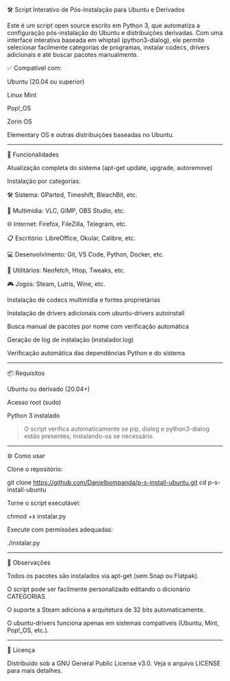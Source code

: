 🛠️ Script Interativo de Pós-Instalação para Ubuntu e Derivados

Este é um script open source escrito em Python 3, que automatiza a configuração pós-instalação do Ubuntu e distribuições derivadas. Com uma interface interativa baseada em whiptail (python3-dialog), ele permite selecionar facilmente categorias de programas, instalar codecs, drivers adicionais e até buscar pacotes manualmente.

✅ Compatível com:

Ubuntu (20.04 ou superior)

Linux Mint

Pop!_OS

Zorin OS

Elementary OS
e outras distribuições baseadas no Ubuntu.



---

🔧 Funcionalidades

Atualização completa do sistema (apt-get update, upgrade, autoremove)

Instalação por categorias:

🛠️ Sistema: GParted, Timeshift, BleachBit, etc.

🎥 Multimídia: VLC, GIMP, OBS Studio, etc.

🌐 Internet: Firefox, FileZilla, Telegram, etc.

📋 Escritório: LibreOffice, Okular, Calibre, etc.

💻 Desenvolvimento: Git, VS Code, Python, Docker, etc.

🧰 Utilitários: Neofetch, Htop, Tweaks, etc.

🎮 Jogos: Steam, Lutris, Wine, etc.


Instalação de codecs multimídia e fontes proprietárias

Instalação de drivers adicionais com ubuntu-drivers autoinstall

Busca manual de pacotes por nome com verificação automática

Geração de log de instalação (instalador.log)

Verificação automática das dependências Python e do sistema



---

📦 Requisitos

Ubuntu ou derivado (20.04+)

Acesso root (sudo)

Python 3 instalado


> O script verifica automaticamente se pip, dialog e python3-dialog estão presentes, instalando-os se necessário.




---

⚙️ Como usar

Clone o repositório:

git clone https://github.com/Danielbompanda/p-s-install-ubuntu.git
cd p-s-install-ubuntu

Torne o script executável:

chmod +x instalar.py

Execute com permissões adequadas:

./instalar.py


---

🧪 Observações

Todos os pacotes são instalados via apt-get (sem Snap ou Flatpak).

O script pode ser facilmente personalizado editando o dicionário CATEGORIAS.

O suporte a Steam adiciona a arquitetura de 32 bits automaticamente.

O ubuntu-drivers funciona apenas em sistemas compatíveis (Ubuntu, Mint, Pop!_OS, etc.).



---

📄 Licença

Distribuído sob a GNU General Public License v3.0.
Veja o arquivo LICENSE para mais detalhes.
